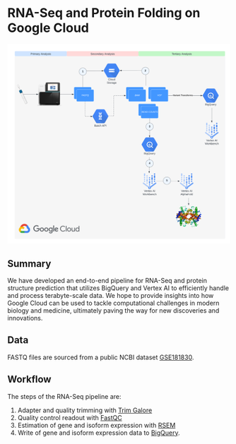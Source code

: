 # RNA-Seq and Protein Folding on Google Cloud

![Successful pipeline execution graph](/images/workflow.png)

## Summary
We have developed an end-to-end pipeline for RNA-Seq and protein structure prediction that utilizes BigQuery and Vertex AI to efficiently handle and process terabyte-scale data. We hope to provide insights into how Google Cloud can be used to tackle computational challenges in modern biology and medicine, ultimately paving the way for new discoveries and innovations.

## Data
FASTQ files are sourced from a public NCBI dataset [GSE181830](https://www.ncbi.nlm.nih.gov/geo/query/acc.cgi?acc=GSE181830).

## Workflow 
The steps of the RNA-Seq pipeline are:
1. Adapter and quality trimming with [Trim Galore](https://www.bioinformatics.babraham.ac.uk/projects/trim_galore/)
2. Quality control readout with [FastQC](https://www.bioinformatics.babraham.ac.uk/projects/fastqc/)
3. Estimation of gene and isoform expression with [RSEM](https://github.com/deweylab/RSEM)
4. Write of gene and isoform expression data to [BigQuery](https://cloud.google.com/bigquery).
